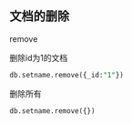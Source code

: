 ## 文档的删除

remove

删除id为1的文档

```sql
db.setname.remove({_id:"1"})
```

删除所有

```sql
db.setname.remove({})
```

